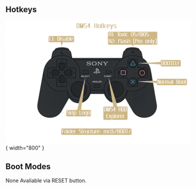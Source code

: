 

## Hotkeys

![DMS4_Hotkeys](assets/DMS4_Hotkeys.png){ width="800" }

## Boot Modes
None Avaliable via RESET button.